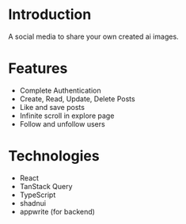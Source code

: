 # Introduction
A social media to share your own created ai images.

# Features
- Complete Authentication
- Create, Read, Update, Delete Posts
- Like and save posts
- Infinite scroll in explore page
- Follow and unfollow users

# Technologies
- React
- TanStack Query
- TypeScript
- shadnui
- appwrite (for backend)
